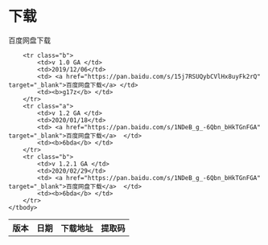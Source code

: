 <h1>下载</h1>

百度网盘下载
<table border="0" class="table table-striped table-bordered ">
	<tbody>
		<tr class="a">
			<th>版本</th>
			<th>日期</th>
			<th>下载地址</th>
			<th>提取码</th>
		</tr>
				
		<tr class="b">
			<td>v 1.0 GA </td>
			<td>2019/12/06</td>
			<td> <a href="https://pan.baidu.com/s/15j7RSUQybCVlHx8uyFk2rQ" target="_blank">百度网盘下载</a> </td>
			<td><b>g17z</b> </td>
		</tr>
		<tr class="a">
			<td>v 1.2 GA </td>
			<td>2020/01/18</td>
			<td> <a href="https://pan.baidu.com/s/1NDeB_g_-6Qbn_bHkTGnFGA" target="_blank">百度网盘下载</a>  </td>
			<td><b>6bda</b> </td>
		</tr>  
		<tr class="b">
			<td>v 1.2.1 GA </td>
			<td>2020/02/29</td>
			<td> <a href="https://pan.baidu.com/s/1NDeB_g_-6Qbn_bHkTGnFGA" target="_blank">百度网盘下载</a>  </td>
			<td><b>6bda</b> </td>
		</tr>
	</tbody>
</table>







